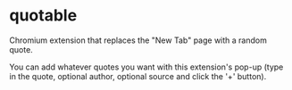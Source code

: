 # quotable

Chromium extension that replaces the "New Tab" page with a random quote.

You can add whatever quotes you want with this extension's pop-up (type in the quote, optional author, optional source and click the '+' button).
